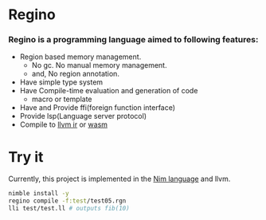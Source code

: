 # Regino
### Regino is a programming language **aimed** to following features:
* Region based memory management.
  * No gc. No manual memory management.
  * and, No region annotation.
* Have simple type system
* Have Compile-time evaluation and generation of code
  * macro or template
* Have and Provide ffi(foreign function interface)
* Provide lsp(Language server protocol)
* Compile to [llvm ir](https://llvm.org/docs/LangRef.html) or [wasm](https://developer.mozilla.org/en-US/docs/WebAssembly)

# Try it
Currently, this project is implemented in the [Nim language](https://nim-lang.org/) and llvm.


```sh
nimble install -y
regino compile -f:test/test05.rgn
lli test/test.ll # outputs fib(10)
```